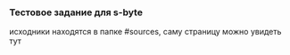 ### Тестовое задание для s-byte
исходники находятся в папке #sources, саму страницу можно увидеть тут 
